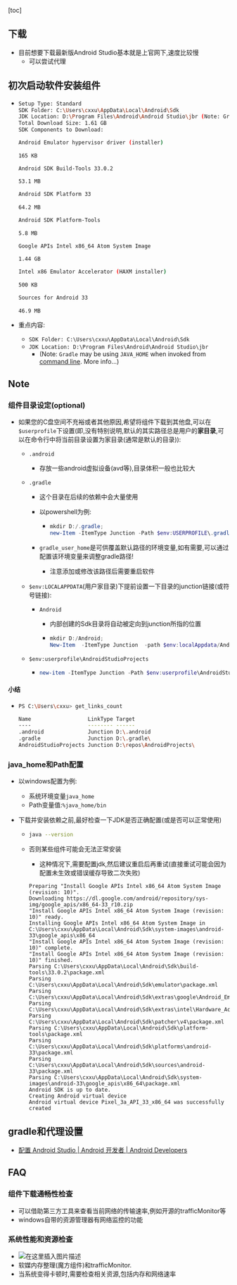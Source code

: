 [toc]

## 下载

- 目前想要下载最新版Android Studio基本就是上官网下,速度比较慢
  - 可以尝试代理

## 初次启动软件安装组件

- ```bash
  Setup Type: Standard
  SDK Folder: C:\Users\cxxu\AppData\Local\Android\Sdk
  JDK Location: D:\Program Files\Android\Android Studio\jbr (Note: Gradle may be using JAVA_HOME when invoked from command line. More info...)
  Total Download Size: 1.61 GB
  SDK Components to Download: 
  
  Android Emulator hypervisor driver (installer)
    
  165 KB
  
  Android SDK Build-Tools 33.0.2
    
  53.1 MB
  
  Android SDK Platform 33
    
  64.2 MB
  
  Android SDK Platform-Tools
    
  5.8 MB
  
  Google APIs Intel x86_64 Atom System Image
    
  1.44 GB
  
  Intel x86 Emulator Accelerator (HAXM installer)
    
  500 KB
  
  Sources for Android 33
    
  46.9 MB
  ```

- 重点内容:

  - `SDK Folder: C:\Users\cxxu\AppData\Local\Android\Sdk`
  - `JDK Location: D:\Program Files\Android\Android Studio\jbr` 
    - (Note: `Gradle` may be using `JAVA_HOME` when invoked from <u>command line</u>. More info...)

## Note

### 组件目录设定(optional)

- 如果您的C盘空间不充裕或者其他原因,希望将组件下载到其他盘,可以在`$userprofile`下设置(即,没有特别说明,默认的其实路径总是用户的**家目录**,可以在命令行中将当前目录设置为家目录(通常是默认的目录)):

  - `.android`

    - 存放一些android虚拟设备(avd等),目录体积一般也比较大

  - `.gradle`

    - 这个目录在后续的依赖中会大量使用

    - 以powershell为例:

      - ```powershell
        mkdir D:/.gradle;
        new-Item -ItemType Junction -Path $env:USERPROFILE\.gradle -Target D:\.gradle\
        
        
        ```

    - `gradle_user_home`是可供覆盖默认路径的环境变量,如有需要,可以通过配置该环境变量来调整gradle路径!

      - 注意添加或修改该路径后需要重启软件

  - `$env:LOCALAPPDATA`(用户家目录)下提前设置一下目录的junction链接(或符号链接):

    - `Android`

      - 内部创建的Sdk目录将自动被定向到junction所指的位置

      - ```powershell
        mkdir D:/Android;
        New-Item  -ItemType Junction  -path $env:localAppdata/Android -Target D:/Android
        
        ```

    

  - `$env:userprofile\AndroidStudioProjects`

    - ```powershell
      new-item -ItemType Junction -Path $env:userprofile\AndroidStudioProjects -Target D:\repos\AndroidProjects\
      ```

#### 小结

- ```bash
  PS C:\Users\cxxu> get_links_count
  
  Name                  LinkType Target
  ----                  -------- ------
  .android              Junction D:\.android
  .gradle               Junction D:\.gradle\
  AndroidStudioProjects Junction D:\repos\AndroidProjects\
  ```

  



### java_home和Path配置

- 以windows配置为例:
  - 系统环境变量`java_home`
  - Path变量值:`%java_home/bin`

- 下载并安装依赖之前,最好检查一下JDK是否正确配置(或是否可以正常使用)

  - ```bash
    java --version
    ```

  - 否则某些组件可能会无法正常安装

    - 这种情况下,需要配置jdk,然后建议重启后再重试(直接重试可能会因为配置未生效或错误缓存导致二次失败)

    ```
    Preparing "Install Google APIs Intel x86_64 Atom System Image (revision: 10)".
    Downloading https://dl.google.com/android/repository/sys-img/google_apis/x86_64-33_r10.zip
    "Install Google APIs Intel x86_64 Atom System Image (revision: 10)" ready.
    Installing Google APIs Intel x86_64 Atom System Image in C:\Users\cxxu\AppData\Local\Android\Sdk\system-images\android-33\google_apis\x86_64
    "Install Google APIs Intel x86_64 Atom System Image (revision: 10)" complete.
    "Install Google APIs Intel x86_64 Atom System Image (revision: 10)" finished.
    Parsing C:\Users\cxxu\AppData\Local\Android\Sdk\build-tools\33.0.2\package.xml
    Parsing C:\Users\cxxu\AppData\Local\Android\Sdk\emulator\package.xml
    Parsing C:\Users\cxxu\AppData\Local\Android\Sdk\extras\google\Android_Emulator_Hypervisor_Driver\package.xml
    Parsing C:\Users\cxxu\AppData\Local\Android\Sdk\extras\intel\Hardware_Accelerated_Execution_Manager\package.xml
    Parsing C:\Users\cxxu\AppData\Local\Android\Sdk\patcher\v4\package.xml
    Parsing C:\Users\cxxu\AppData\Local\Android\Sdk\platform-tools\package.xml
    Parsing C:\Users\cxxu\AppData\Local\Android\Sdk\platforms\android-33\package.xml
    Parsing C:\Users\cxxu\AppData\Local\Android\Sdk\sources\android-33\package.xml
    Parsing C:\Users\cxxu\AppData\Local\Android\Sdk\system-images\android-33\google_apis\x86_64\package.xml
    Android SDK is up to date.
    Creating Android virtual device
    Android virtual device Pixel_3a_API_33_x86_64 was successfully created
    
    ```

## gradle和代理设置

- [配置 Android Studio  | Android 开发者  | Android Developers](https://developer.android.com/studio/intro/studio-config?hl=zh-cn#proxy)

## FAQ

### 组件下载通畅性检查

- 可以借助第三方工具来查看当前网络的传输速率,例如开源的trafficMonitor等
- windows自带的资源管理器有网络监控的功能

### 系统性能和资源检查

- ![在这里插入图片描述](https://img-blog.csdnimg.cn/8bd6bf63c59544e582cb71cd7597e50e.png)
- 软媒内存整理(魔方组件)和trafficMonitor.
- 当系统变得卡顿时,需要检查相关资源,包括内存和网络速率

